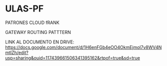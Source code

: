# ULAS-PF
PATRONES CLOUD fRANK

GATEWAY ROUTING PATTTERN

LINK AL DOCUMENTO EN DRIVE:
https://docs.google.com/document/d/1H6enFGb4eOO4OkmEjmol7v8WV4NmtlZh/edit?usp=sharing&ouid=117439661506341395162&rtpof=true&sd=true
